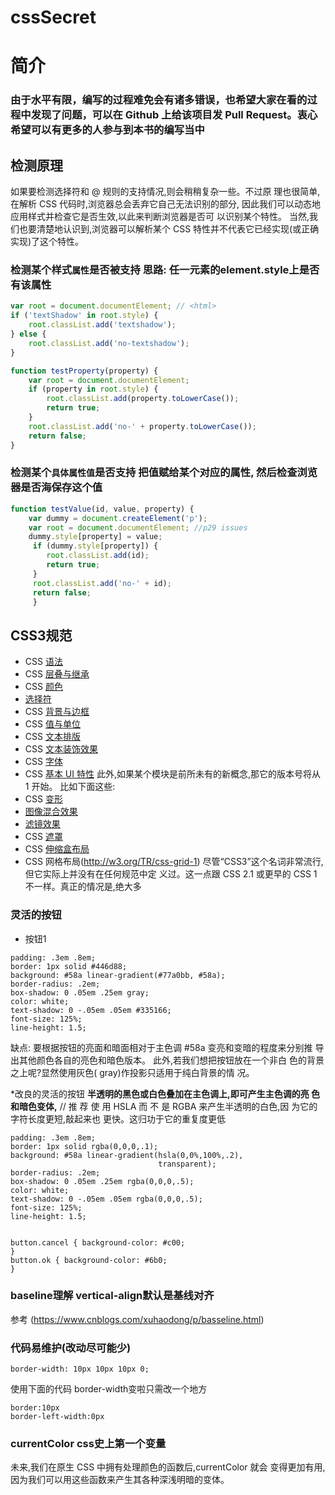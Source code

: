 # cssSecret
# 简介

### 由于水平有限，编写的过程难免会有诸多错误，也希望大家在看的过程中发现了问题，可以在 Github 上给该项目发 Pull Request。衷心希望可以有更多的人参与到本书的编写当中

## 检测原理
如果要检测选择符和 @ 规则的支持情况,则会稍稍复杂一些。不过原 理也很简单,在解析 CSS 代码时,浏览器总会丢弃它自己无法识别的部分, 
因此我们可以动态地应用样式并检查它是否生效,以此来判断浏览器是否可 以识别某个特性。
当然,我们也要清楚地认识到,浏览器可以解析某个 CSS 特性并不代表它已经实现(或正确实现)了这个特性。
### 检测某个样式`属性`是否被支持 思路: 任一元素的element.style上是否有该属性
```javascript
var root = document.documentElement; // <html>
if ('textShadow' in root.style) { 
    root.classList.add('textshadow');
} else {
    root.classList.add('no-textshadow');
}

function testProperty(property) {
    var root = document.documentElement;
    if (property in root.style) {
        root.classList.add(property.toLowerCase()); 
        return true;
    }
    root.classList.add('no-' + property.toLowerCase());
    return false; 
}
```

### 检测某个`具体属性值`是否支持 把值赋给某个对应的属性, 然后检查浏览器是否海保存这个值
```javascript
function testValue(id, value, property) { 
    var dummy = document.createElement('p'); 
    var root = document.documentElement; //p29 issues
    dummy.style[property] = value;
     if (dummy.style[property]) { 
        root.classList.add(id); 
        return true;
     }
     root.classList.add('no-' + id);
     return false; 
     }
```

## CSS3规范
 * CSS [语法](http://w3.org/TR/css-syntax-3)
 * CSS [层叠与继承](http://w3.org/TR/css-cascade-3)
 * CSS [颜色](http://w3.org/TR/css3-color)
 * [选择符](http://w3.org/TR/selectors)
 * CSS [背景与边框](http://w3.org/TR/css3-background) 
 * CSS [值与单位](http://w3.org/TR/css-values-3)
 * CSS [文本排版](http://w3.org/TR/css-text-3)
 * CSS [文本装饰效果](http://w3.org/TR/css-text-decor-3) 
 * CSS [字体](http://w3.org/TR/css3-fonts)
 * CSS [基本 UI 特性](http://w3.org/TR/css3-ui)
 此外,如果某个模块是前所未有的新概念,那它的版本号将从 1 开始。 比如下面这些:
 * CSS [变形](http://w3.org/TR/css-transforms-1)
 * [图像混合效果](http://w3.org/TR/compositing-1) 
 * [滤镜效果](http://w3.org/TR/filter-effects-1)
 * CSS [遮罩](http://w3.org/TR/css-masking-1)
 * CSS [伸缩盒布局](http://w3.org/TR/css-flexbox-1) 
 * CSS 网格布局(http://w3.org/TR/css-grid-1)
 尽管“CSS3”这个名词非常流行,但它实际上并没有在任何规范中定 义过。这一点跟 CSS 2.1 或更早的 CSS 1 不一样。真正的情况是,绝大多
 
 ### 灵活的按钮
 * 按钮1
 ```
 padding: .3em .8em;
 border: 1px solid #446d88;
 background: #58a linear-gradient(#77a0bb, #58a); 
 border-radius: .2em;
 box-shadow: 0 .05em .25em gray;
 color: white;
 text-shadow: 0 -.05em .05em #335166;
 font-size: 125%;
 line-height: 1.5;
 ```
 缺点: 要根据按钮的亮面和暗面相对于主色调   #58a 变亮和变暗的程度来分别推 导出其他颜色各自的亮色和暗色版本。
 此外,若我们想把按钮放在一个非白 色的背景之上呢?显然使用灰色( gray)作投影只适用于纯白背景的情 况。
 
 *改良的灵活的按钮
 **半透明的黑色或白色叠加在主色调上,即可产生主色调的亮 色和暗色变体,**
 // 推 荐 使 用 HSLA 而 不 是 RGBA 来产生半透明的白色,因 为它的字符长度更短,敲起来也 更快。这归功于它的重复度更低
 ```
 padding: .3em .8em;
 border: 1px solid rgba(0,0,0,.1);
 background: #58a linear-gradient(hsla(0,0%,100%,.2),
                                  transparent);
 border-radius: .2em;
 box-shadow: 0 .05em .25em rgba(0,0,0,.5); 
 color: white;
 text-shadow: 0 -.05em .05em rgba(0,0,0,.5);
 font-size: 125%; 
 line-height: 1.5;
 
 
 button.cancel { background-color: #c00;
 }
 button.ok { background-color: #6b0;
 }
 ```
 
 ### baseline理解 vertical-align默认是基线对齐
  参考 (https://www.cnblogs.com/xuhaodong/p/basseline.html)
  
 ### 代码易维护(改动尽可能少)
 ```
 border-width: 10px 10px 10px 0;
 ```
 使用下面的代码 border-width变啦只需改一个地方
 ``` 
 border:10px
 border-left-width:0px
 ```
 
 ###  currentColor  css史上第一个变量
 未来,我们在原生 CSS 中拥有处理颜色的函数后,currentColor 就会 变得更加有用,因为我们可以用这些函数来产生其各种深浅明暗的变体。

 
